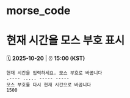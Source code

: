 # morse_code
# 현재 시간을 모스 부호 표시
<!-- MORSE_TIME_START -->
🗓️ **2025-10-20** | ⏰ **15:00 (KST)**

```
현재 시간을 입력하세요. 모스 부호로 바꿉니다
.---- ..... ----- -----
모스 부호를 다시 현재 시간으로 바꿉니다
1500
```
<!-- MORSE_TIME_END -->

